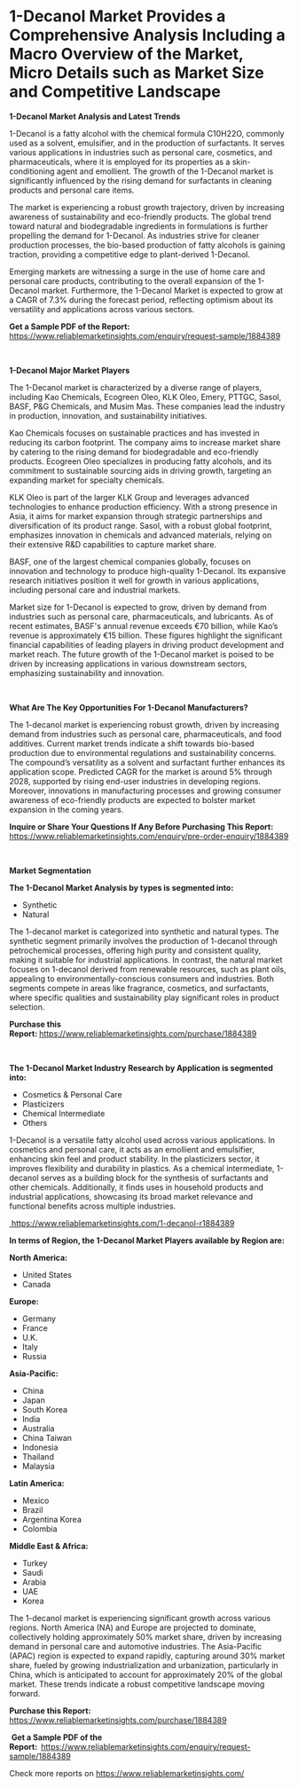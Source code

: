 <p><h1>1-Decanol Market Provides a Comprehensive Analysis Including a Macro Overview of the Market, Micro Details such as Market Size and Competitive Landscape</h1></p><p><strong>1-Decanol Market Analysis and Latest Trends</strong></p>
<p><p>1-Decanol is a fatty alcohol with the chemical formula C10H22O, commonly used as a solvent, emulsifier, and in the production of surfactants. It serves various applications in industries such as personal care, cosmetics, and pharmaceuticals, where it is employed for its properties as a skin-conditioning agent and emollient. The growth of the 1-Decanol market is significantly influenced by the rising demand for surfactants in cleaning products and personal care items.</p><p>The market is experiencing a robust growth trajectory, driven by increasing awareness of sustainability and eco-friendly products. The global trend toward natural and biodegradable ingredients in formulations is further propelling the demand for 1-Decanol. As industries strive for cleaner production processes, the bio-based production of fatty alcohols is gaining traction, providing a competitive edge to plant-derived 1-Decanol.</p><p>Emerging markets are witnessing a surge in the use of home care and personal care products, contributing to the overall expansion of the 1-Decanol market. Furthermore, the 1-Decanol Market is expected to grow at a CAGR of 7.3% during the forecast period, reflecting optimism about its versatility and applications across various sectors.</p></p>
<p><strong>Get a Sample PDF of the Report:&nbsp;</strong> <a href="https://www.reliablemarketinsights.com/enquiry/request-sample/1884389?utm_campaign=3008&utm_medium=2&utm_source=Github&utm_content=ia&utm_term=03042025&utm_id=1-decanol">https://www.reliablemarketinsights.com/enquiry/request-sample/1884389</a></p>
<p>&nbsp;</p>
<p><strong>1-Decanol Major Market Players</strong></p>
<p><p>The 1-Decanol market is characterized by a diverse range of players, including Kao Chemicals, Ecogreen Oleo, KLK Oleo, Emery, PTTGC, Sasol, BASF, P&G Chemicals, and Musim Mas. These companies lead the industry in production, innovation, and sustainability initiatives.</p><p>Kao Chemicals focuses on sustainable practices and has invested in reducing its carbon footprint. The company aims to increase market share by catering to the rising demand for biodegradable and eco-friendly products. Ecogreen Oleo specializes in producing fatty alcohols, and its commitment to sustainable sourcing aids in driving growth, targeting an expanding market for specialty chemicals.</p><p>KLK Oleo is part of the larger KLK Group and leverages advanced technologies to enhance production efficiency. With a strong presence in Asia, it aims for market expansion through strategic partnerships and diversification of its product range. Sasol, with a robust global footprint, emphasizes innovation in chemicals and advanced materials, relying on their extensive R&D capabilities to capture market share.</p><p>BASF, one of the largest chemical companies globally, focuses on innovation and technology to produce high-quality 1-Decanol. Its expansive research initiatives position it well for growth in various applications, including personal care and industrial markets.</p><p>Market size for 1-Decanol is expected to grow, driven by demand from industries such as personal care, pharmaceuticals, and lubricants. As of recent estimates, BASF's annual revenue exceeds €70 billion, while Kao’s revenue is approximately €15 billion. These figures highlight the significant financial capabilities of leading players in driving product development and market reach. The future growth of the 1-Decanol market is poised to be driven by increasing applications in various downstream sectors, emphasizing sustainability and innovation.</p></p>
<p>&nbsp;</p>
<p><strong>What Are The Key Opportunities For 1-Decanol Manufacturers?</strong></p>
<p><p>The 1-decanol market is experiencing robust growth, driven by increasing demand from industries such as personal care, pharmaceuticals, and food additives. Current market trends indicate a shift towards bio-based production due to environmental regulations and sustainability concerns. The compound’s versatility as a solvent and surfactant further enhances its application scope. Predicted CAGR for the market is around 5% through 2028, supported by rising end-user industries in developing regions. Moreover, innovations in manufacturing processes and growing consumer awareness of eco-friendly products are expected to bolster market expansion in the coming years.</p></p>
<p><strong>Inquire or Share Your Questions If Any Before Purchasing This Report:</strong> <a href="https://www.reliablemarketinsights.com/enquiry/pre-order-enquiry/1884389?utm_campaign=3008&utm_medium=2&utm_source=Github&utm_content=ia&utm_term=03042025&utm_id=1-decanol">https://www.reliablemarketinsights.com/enquiry/pre-order-enquiry/1884389</a></p>
<p>&nbsp;</p>
<p><strong>Market Segmentation</strong></p>
<p><strong>The 1-Decanol Market Analysis by types is segmented into:</strong></p>
<p><ul><li>Synthetic</li><li>Natural</li></ul></p>
<p><p>The 1-decanol market is categorized into synthetic and natural types. The synthetic segment primarily involves the production of 1-decanol through petrochemical processes, offering high purity and consistent quality, making it suitable for industrial applications. In contrast, the natural market focuses on 1-decanol derived from renewable resources, such as plant oils, appealing to environmentally-conscious consumers and industries. Both segments compete in areas like fragrance, cosmetics, and surfactants, where specific qualities and sustainability play significant roles in product selection.</p></p>
<p><strong>Purchase this Report:&nbsp;</strong><a href="https://www.reliablemarketinsights.com/purchase/1884389?utm_campaign=3008&utm_medium=2&utm_source=Github&utm_content=ia&utm_term=03042025&utm_id=1-decanol">https://www.reliablemarketinsights.com/purchase/1884389</a></p>
<p>&nbsp;</p>
<p><strong>The 1-Decanol Market Industry Research by Application is segmented into:</strong></p>
<p><ul><li>Cosmetics & Personal Care</li><li>Plasticizers</li><li>Chemical Intermediate</li><li>Others</li></ul></p>
<p><p>1-Decanol is a versatile fatty alcohol used across various applications. In cosmetics and personal care, it acts as an emollient and emulsifier, enhancing skin feel and product stability. In the plasticizers sector, it improves flexibility and durability in plastics. As a chemical intermediate, 1-decanol serves as a building block for the synthesis of surfactants and other chemicals. Additionally, it finds uses in household products and industrial applications, showcasing its broad market relevance and functional benefits across multiple industries.</p></p>
<p><a href="https://www.reliablemarketinsights.com/1-decanol-r1884389?utm_campaign=3008&utm_medium=2&utm_source=Github&utm_content=ia&utm_term=03042025&utm_id=1-decanol">&nbsp;https://www.reliablemarketinsights.com/1-decanol-r1884389</a></p>
<p><strong>In terms of Region, the 1-Decanol Market Players available by Region are:</strong></p>
<p>
    <p> <strong> North America: </strong>
        <ul>
            <li>United States</li>
            <li>Canada</li>
        </ul>
        </p> 
    <p> <strong> Europe: </strong>
        <ul>
            <li>Germany</li>
            <li>France</li>
            <li>U.K.</li>
            <li>Italy</li>
            <li>Russia</li>
        </ul>
        </p> 
    <p> <strong> Asia-Pacific: </strong>
        <ul>
            <li>China</li>
            <li>Japan</li>
            <li>South Korea</li>
            <li>India</li>
            <li>Australia</li>
            <li>China Taiwan</li>
            <li>Indonesia</li>
            <li>Thailand</li>
            <li>Malaysia</li>
        </ul>
        </p> 
    <p> <strong> Latin America: </strong>
        <ul>
            <li>Mexico</li>
            <li>Brazil</li>
            <li>Argentina Korea</li>
            <li>Colombia</li>
        </ul>
        </p> 
    <p> <strong> Middle East & Africa: </strong>
        <ul>
            <li>Turkey</li>
            <li>Saudi</li>
            <li>Arabia</li>
            <li>UAE</li>
            <li>Korea</li>
        </ul>
    </p>
    </p>
<p><p>The 1-decanol market is experiencing significant growth across various regions. North America (NA) and Europe are projected to dominate, collectively holding approximately 50% market share, driven by increasing demand in personal care and automotive industries. The Asia-Pacific (APAC) region is expected to expand rapidly, capturing around 30% market share, fueled by growing industrialization and urbanization, particularly in China, which is anticipated to account for approximately 20% of the global market. These trends indicate a robust competitive landscape moving forward.</p></p>
<p><strong>Purchase this Report: </strong><a href="https://www.reliablemarketinsights.com/purchase/1884389?utm_campaign=3008&utm_medium=2&utm_source=Github&utm_content=ia&utm_term=03042025&utm_id=1-decanol">https://www.reliablemarketinsights.com/purchase/1884389</a></p>
<p>&nbsp;<strong>Get a Sample PDF of the Report:&nbsp;&nbsp;</strong><a href="https://www.reliablemarketinsights.com/enquiry/request-sample/1884389?utm_campaign=3008&utm_medium=2&utm_source=Github&utm_content=ia&utm_term=03042025&utm_id=1-decanol">https://www.reliablemarketinsights.com/enquiry/request-sample/1884389</a></p>
<p><strong></strong></p>
<p>Check more reports on <a href="https://www.reliablemarketinsights.com/?utm_campaign=3008&utm_medium=2&utm_source=Github&utm_content=ia&utm_term=03042025&utm_id=1-decanol">https://www.reliablemarketinsights.com/</a></p>